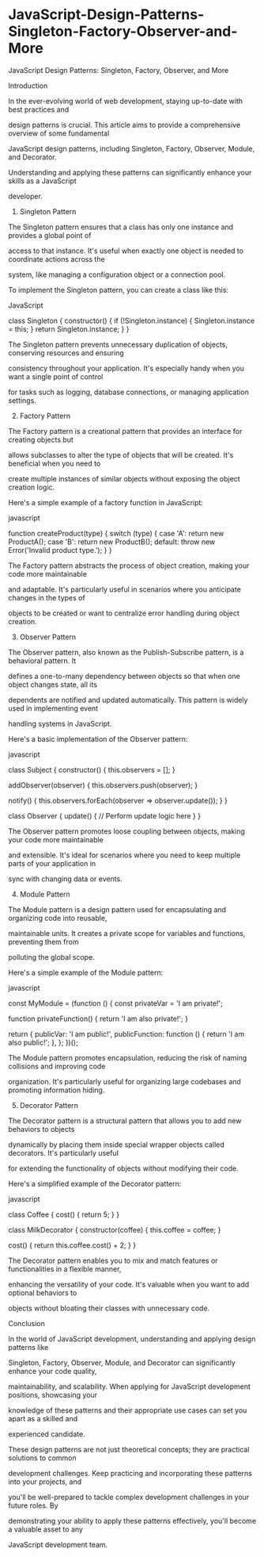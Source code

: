 # JavaScript-Design-Patterns-Singleton-Factory-Observer-and-More

JavaScript Design Patterns: Singleton, Factory, Observer, and More

Introduction

In the ever-evolving world of web development, staying up-to-date with best practices and

design patterns is crucial. This article aims to provide a comprehensive overview of some fundamental

JavaScript design patterns, including Singleton, Factory, Observer, Module, and Decorator.

Understanding and applying these patterns can significantly enhance your skills as a JavaScript

developer.

1. Singleton Pattern

The Singleton pattern ensures that a class has only one instance and provides a global point of

access to that instance. It's useful when exactly one object is needed to coordinate actions across the

system, like managing a configuration object or a connection pool.

To implement the Singleton pattern, you can create a class like this:

JavaScript

class Singleton {
  constructor() {
    if (!Singleton.instance) {
      Singleton.instance = this;
    }
    return Singleton.instance;
  }
}


The Singleton pattern prevents unnecessary duplication of objects, conserving resources and ensuring

consistency throughout your application. It's especially handy when you want a single point of control

for tasks such as logging, database connections, or managing application settings.

2. Factory Pattern

The Factory pattern is a creational pattern that provides an interface for creating objects but

allows subclasses to alter the type of objects that will be created. It's beneficial when you need to

create multiple instances of similar objects without exposing the object creation logic.

Here's a simple example of a factory function in JavaScript:

javascript

function createProduct(type) {
  switch (type) {
    case 'A':
      return new ProductA();
    case 'B':
      return new ProductB();
    default:
      throw new Error('Invalid product type.');
  }
}

The Factory pattern abstracts the process of object creation, making your code more maintainable

and adaptable. It's particularly useful in scenarios where you anticipate changes in the types of

objects to be created or want to centralize error handling during object creation.

3. Observer Pattern

The Observer pattern, also known as the Publish-Subscribe pattern, is a behavioral pattern. It

defines a one-to-many dependency between objects so that when one object changes state, all its

dependents are notified and updated automatically. This pattern is widely used in implementing event

handling systems in JavaScript.

Here's a basic implementation of the Observer pattern:


javascript

class Subject {
  constructor() {
    this.observers = [];
  }

  addObserver(observer) {
    this.observers.push(observer);
  }

  notify() {
    this.observers.forEach(observer => observer.update());
  }
}

class Observer {
  update() {
    // Perform update logic here
  }
}

The Observer pattern promotes loose coupling between objects, making your code more maintainable

and extensible. It's ideal for scenarios where you need to keep multiple parts of your application in

sync with changing data or events.

4. Module Pattern

The Module pattern is a design pattern used for encapsulating and organizing code into reusable,

maintainable units. It creates a private scope for variables and functions, preventing them from

polluting the global scope.

Here's a simple example of the Module pattern:

javascript

const MyModule = (function () {
  const privateVar = 'I am private!';

  function privateFunction() {
    return 'I am also private!';
  }

  return {
    publicVar: 'I am public!',
    publicFunction: function () {
      return 'I am also public!';
    },
  };
})();

The Module pattern promotes encapsulation, reducing the risk of naming collisions and improving code

organization. It's particularly useful for organizing large codebases and promoting information hiding.

5. Decorator Pattern

The Decorator pattern is a structural pattern that allows you to add new behaviors to objects

dynamically by placing them inside special wrapper objects called decorators. It's particularly useful

for extending the functionality of objects without modifying their code.

Here's a simplified example of the Decorator pattern:

javascript

class Coffee {
  cost() {
    return 5;
  }
}

class MilkDecorator {
  constructor(coffee) {
    this.coffee = coffee;
  }

  cost() {
    return this.coffee.cost() + 2;
  }
}


The Decorator pattern enables you to mix and match features or functionalities in a flexible manner,

enhancing the versatility of your code. It's valuable when you want to add optional behaviors to

objects without bloating their classes with unnecessary code.

Conclusion

In the world of JavaScript development, understanding and applying design patterns like

Singleton, Factory, Observer, Module, and Decorator can significantly enhance your code quality,

maintainability, and scalability. When applying for JavaScript development positions, showcasing your

knowledge of these patterns and their appropriate use cases can set you apart as a skilled and

experienced candidate.

These design patterns are not just theoretical concepts; they are practical solutions to common

development challenges. Keep practicing and incorporating these patterns into your projects, and

you'll be well-prepared to tackle complex development challenges in your future roles. By

demonstrating your ability to apply these patterns effectively, you'll become a valuable asset to any

JavaScript development team.
